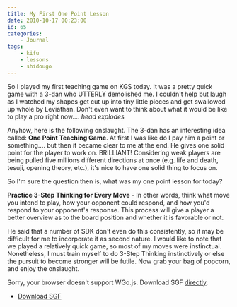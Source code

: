 ```yaml
---
title: My First One Point Lesson
date: 2010-10-17 00:23:00
id: 65
categories:
	- Journal
tags:
	- kifu
	- lessons
	- shidougo
---
```


So I played my first teaching game on KGS today. It was a pretty quick game with a 3-dan who UTTERLY demolished me. I couldn't help but laugh as I watched my shapes get cut up into tiny little pieces and get swallowed up whole by Leviathan. Don't even want to think about what it would be like to play a pro right now.... *head explodes*

Anyhow, here is the following onslaught. The 3-dan has an interesting idea called: **One Point Teaching Game**. At first I was like do I pay him a point or something.... but then it became clear to me at the end. He gives one solid point for the player to work on. BRILLIANT! Considering weak players are being pulled five millions different directions at once (e.g. life and death, tesuji, opening theory, etc.), it's nice to have one solid thing to focus on.

So I'm sure the question then is, what was my one point lesson for today?

<!--more-->

**Practice 3-Step Thinking for Every Move** - In other words, think what move you intend to play, how your opponent could respond, and how you'd respond to your opponent's response. This process will give a player a better overview as to the board position and whether it is favorable or not.

He said that a number of SDK don't even do this consistently, so it may be difficult for me to incorporate it as second nature. I would like to note that we played a relatively quick game, so most of my moves were instinctual. Nonetheless, I must train myself to do 3-Step Thinking instinctively or else the pursuit to become stronger will be futile. Now grab your bag of popcorn, and enjoy the onslaught.

<article>
	<section data-wgo="/kifu/2010/2010.10.17-My-First-One-Point-Lesson.sgf" data-wgo-enablewheel="false" style="width: 100%">
	  <p>Sorry, your browser doesn't support WGo.js. Download SGF <a href="/kifu/2010/2010.10.17-My-First-One-Point-Lesson.sgf">directly</a>.</p>
	</section>
	<div><ul><li><a href="/kifu/2010/2010.10.17-My-First-One-Point-Lesson.sgf">Download SGF</a></li></ul></div>
</article>
